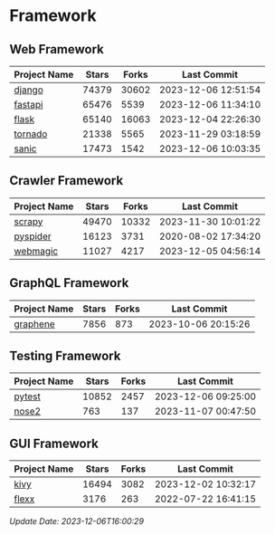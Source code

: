 # Framework

## Web Framework
| Project Name | Stars | Forks | Last Commit |
| ------------ | ----- | ----- | ----------- |
| [django](https://github.com/django/django) | 74379 | 30602 | 2023-12-06 12:51:54 |
| [fastapi](https://github.com/tiangolo/fastapi) | 65476 | 5539 | 2023-12-06 11:34:10 |
| [flask](https://github.com/pallets/flask) | 65140 | 16063 | 2023-12-04 22:26:30 |
| [tornado](https://github.com/tornadoweb/tornado) | 21338 | 5565 | 2023-11-29 03:18:59 |
| [sanic](https://github.com/sanic-org/sanic) | 17473 | 1542 | 2023-12-06 10:03:35 |

## Crawler Framework
| Project Name | Stars | Forks | Last Commit |
| ------------ | ----- | ----- | ----------- |
| [scrapy](https://github.com/scrapy/scrapy) | 49470 | 10332 | 2023-11-30 10:01:22 |
| [pyspider](https://github.com/binux/pyspider) | 16123 | 3731 | 2020-08-02 17:34:20 |
| [webmagic](https://github.com/code4craft/webmagic) | 11027 | 4217 | 2023-12-05 04:56:14 |

## GraphQL Framework
| Project Name | Stars | Forks | Last Commit |
| ------------ | ----- | ----- | ----------- |
| [graphene](https://github.com/graphql-python/graphene) | 7856 | 873 | 2023-10-06 20:15:26 |

## Testing Framework
| Project Name | Stars | Forks | Last Commit |
| ------------ | ----- | ----- | ----------- |
| [pytest](https://github.com/pytest-dev/pytest) | 10852 | 2457 | 2023-12-06 09:25:00 |
| [nose2](https://github.com/nose-devs/nose2) | 763 | 137 | 2023-11-07 00:47:50 |

## GUI Framework
| Project Name | Stars | Forks | Last Commit |
| ------------ | ----- | ----- | ----------- |
| [kivy](https://github.com/kivy/kivy) | 16494 | 3082 | 2023-12-02 10:32:17 |
| [flexx](https://github.com/flexxui/flexx) | 3176 | 263 | 2022-07-22 16:41:15 |

*Update Date: 2023-12-06T16:00:29*